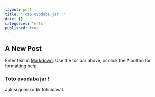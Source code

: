 ```yaml
---
layout: post
title: "Toto ovodaba jar !"
date: {}
categories: Tests
published: true
---
```


## A New Post

Enter text in [Markdown](http://daringfireball.net/projects/markdown/). Use the toolbar above, or click the **?** button for formatting help.

### Toto ovodaba jar !

Julcsi goniskodik toticicaval.